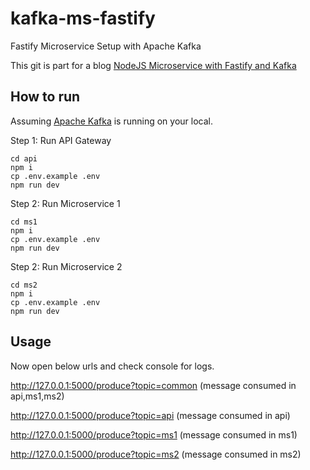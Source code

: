 # kafka-ms-fastify
Fastify Microservice Setup with Apache Kafka 

This git is part for a blog [NodeJS Microservice with Fastify and Kafka](https://medium.com/@raviroshanmehta/nodejs-microservice-with-fastify-and-kafka-14e104c49184)

## How to run

Assuming [Apache Kafka](https://kafka.apache.org/) is running on your local.

Step 1: Run API Gateway

```
cd api
npm i
cp .env.example .env
npm run dev
```

Step 2: Run Microservice 1

```
cd ms1
npm i
cp .env.example .env
npm run dev
```

Step 2: Run Microservice 2

```
cd ms2
npm i
cp .env.example .env
npm run dev
```

## Usage

Now open below urls and check console for logs.

http://127.0.0.1:5000/produce?topic=common 
(message consumed in api,ms1,ms2)

http://127.0.0.1:5000/produce?topic=api 
(message consumed in api)

http://127.0.0.1:5000/produce?topic=ms1 
(message consumed in ms1)

http://127.0.0.1:5000/produce?topic=ms2 
(message consumed in ms2)
